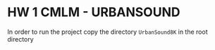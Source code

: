 # HW 1 CMLM - URBANSOUND

In order to run the project copy the directory `UrbanSound8K` in the root directory